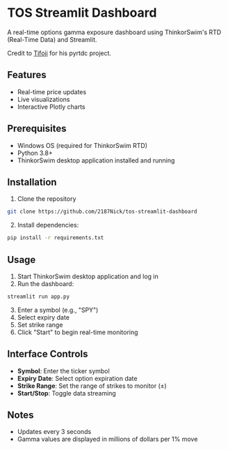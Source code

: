 # TOS Streamlit Dashboard

A real-time options gamma exposure dashboard using ThinkorSwim's RTD (Real-Time Data) and Streamlit.

Credit to [Tifoji](https://github.com/tifoji/pyrtdc/) for his pyrtdc project.

## Features

- Real-time price updates
- Live visualizations
- Interactive Plotly charts

## Prerequisites

- Windows OS (required for ThinkorSwim RTD)
- Python 3.8+
- ThinkorSwim desktop application installed and running

## Installation

1. Clone the repository
```bash
git clone https://github.com/2187Nick/tos-streamlit-dashboard
```
2. Install dependencies:
```bash
pip install -r requirements.txt
```

## Usage

1. Start ThinkorSwim desktop application and log in
2. Run the dashboard:
```bash
streamlit run app.py
```
3. Enter a symbol (e.g., "SPY")
4. Select expiry date
5. Set strike range
6. Click "Start" to begin real-time monitoring

## Interface Controls

- **Symbol**: Enter the ticker symbol
- **Expiry Date**: Select option expiration date
- **Strike Range**: Set the range of strikes to monitor (±)
- **Start/Stop**: Toggle data streaming

## Notes

- Updates every 3 seconds
- Gamma values are displayed in millions of dollars per 1% move
